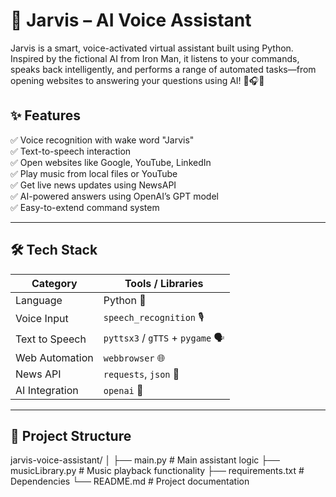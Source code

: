 # 🤖 Jarvis – AI Voice Assistant

Jarvis is a smart, voice-activated virtual assistant built using Python. Inspired by the fictional AI from Iron Man,
it listens to your commands, speaks back intelligently, and performs a range of automated tasks—from opening websites to answering your questions using AI! 💬🎧🧠

## ✨ Features

✅ Voice recognition with wake word "Jarvis"  
✅ Text-to-speech interaction  
✅ Open websites like Google, YouTube, LinkedIn  
✅ Play music from local files or YouTube  
✅ Get live news updates using NewsAPI  
✅ AI-powered answers using OpenAI’s GPT model  
✅ Easy-to-extend command system  

---

## 🛠️ Tech Stack

| Category           | Tools / Libraries                    |
|-------------------|---------------------------------------|
| Language          | Python 🐍                             |
| Voice Input       | `speech_recognition` 🎙️               |
| Text to Speech    | `pyttsx3` / `gTTS` + `pygame` 🗣️      |
| Web Automation    | `webbrowser` 🌐                       |
| News API          | `requests`, `json` 📰                 |
| AI Integration    | `openai` 🤖                           |

---

## 📁 Project Structure
jarvis-voice-assistant/
│
├── main.py # Main assistant logic
├── musicLibrary.py # Music playback functionality
├── requirements.txt # Dependencies
└── README.md # Project documentation
